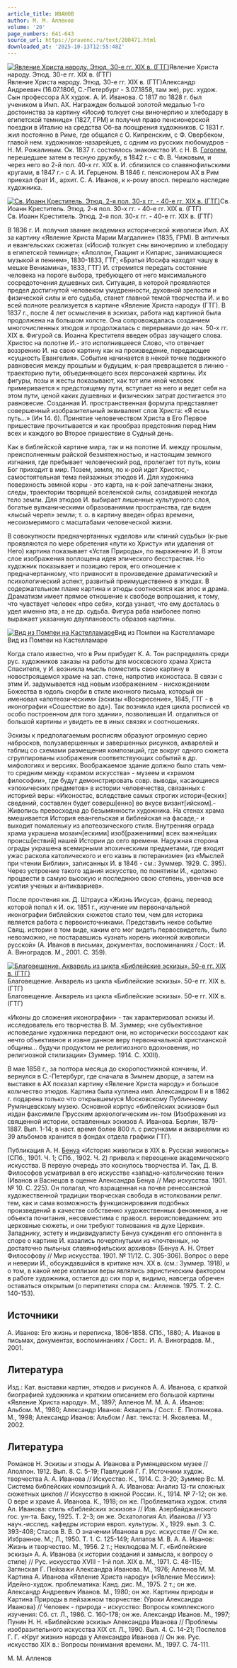 ```yaml
---
article_title: ИВАНОВ
author: М. М. Алленов
volume: '20'
page_numbers: 641-643
source_url: https://pravenc.ru/text/200471.html
downloaded_at: '2025-10-13T12:55:48Z'
---
```


[![Явление Христа народу. Этюд. 30-е гг. XIX в. (ГТГ)](https://pravenc.ru/data/720/503/1234/i200.jpg "Кликните для увеличения картинки")](https://pravenc.ru/data/720/503/1234/i400.jpg)Явление Христа народу. Этюд. 30-е гг. XIX в. (ГТГ)  
Явление Христа народу. Этюд. 30-е гг. XIX в. (ГТГ)Александр Андреевич (16.07.1806, С.-Петербург - 3.07.1858, там же), рус. худож. Сын профессора АХ худож. А. И. Иванова. С 1817 по 1828 г. был учеником в Имп. АХ. Награжден большой золотой медалью 1-го достоинства за картину «Иосиф толкует сны виночерпию и хлебодару в египетской темнице» (1827, ГРМ) и получил право пенсионерской поездки в Италию на средства Об-ва поощрения художников. С 1831 г. жил постоянно в Риме, где общался с О. Кипренским, с Ф. Овербеком, главой нем. художников-назарейцев, с одним из русских любомудров - Н. М. Рожалиным. Ок. 1837 г. состоялось знакомство И. с Н. В. [Гоголем](https://pravenc.ru/text/Гоголем.html), перешедшее затем в тесную дружбу, в 1842 г.- с Ф. В. Чижовым, и через него во 2-й пол. 40-х гг. XIX в. И. сблизился со славянофильскими кругами, в 1847 г.- с А. И. Герценом. В 1846 г. пенсионером АХ в Рим приехал брат И., архит. С. А. Иванов, к к-рому впосл. перешло наследие художника.

[![Св. Иоанн Креститель. Этюд. 2-я пол. 30-х гг. - 40-е гг. XIX в. (ГТГ)](https://pravenc.ru/data/157/504/1234/i200.jpg "Кликните для увеличения картинки")](https://pravenc.ru/data/157/504/1234/i400.jpg)Св. Иоанн Креститель. Этюд. 2-я пол. 30-х гг. - 40-е гг. XIX в. (ГТГ)  
Св. Иоанн Креститель. Этюд. 2-я пол. 30-х гг. - 40-е гг. XIX в. (ГТГ)

В 1836 г. И. получил звание академика исторической живописи Имп. АХ за картину «Явление Христа Марии Магдалине» (1835, ГРМ). В античных и евангельских сюжетах («Иосиф толкует сны виночерпию и хлебодару в египетской темнице»; «Аполлон, Гиацинт и Кипарис, занимающиеся музыкой и пением», 1830-1833, ГТГ; «Братья Иосифа находят чашу в мешке Вениамина», 1833, ГТГ) И. стремится передать состояние человека на пороге выбора, требующего от него максимального сосредоточения душевных сил. Ситуация, в которой проявляются предел достигнутой человеком умудренности, духовной зрелости и физической силы и его судьба, станет главной темой творчества И. и во всей полноте реализуется в картине «Явление Христа народу» (ГТГ). В 1837 г., после 4 лет осмысления в эскизах, работа над картиной была продолжена на большом холсте. Она сопровождалась созданием многочисленных этюдов и продолжалась с перерывами до нач. 50-х гг. XIX в. Фигурой св. Иоанна Крестителя введен образ звучащего слова. Христос на полотне И.- это исполнившееся Слово, что отвечает воззрению И. на свою картину как на произведение, передающее «сущность Евангелия». Событие начинается в некой точке подвижного равновесия между прошлым и будущим, к-рая превращается в линию - траекторию пути, объединяющего всех персонажей картины. Их фигуры, позы и жесты показывают, как тот или иной человек примеривается к предстоящему пути, вступает на него и ведет себя на этом пути, ценой каких душевных и физических затрат достигается это равновесие. Созданная И. пространственная формула представляет совершенный изобразительный эквивалент слов Христа: «Я есмь путь...» (Ин 14. 6). Принятие человечеством Христа в Его Первое пришествие прочитывается и как прообраз предстояния перед Ним всех и каждого во Второе пришествие в Судный день.

Как в библейской картине мира, так и на полотне И. между прошлым, преисполненным райской безмятежностью, и настоящим земного изгнания, где пребывает человеческий род, пролегает тот путь, коим Бог приходит в мир. Позем, земля, по к-рой идет Христос,- самостоятельная тема пейзажных этюдов И. Для художника поверхность земной коры - это карта, на к-рой запечатлены знаки, следы, траектории творящей вселенской силы, созидавшей некогда тело земли. Для этюдов И. выбирает лишенные культурного слоя, богатые вулканическими образованиями пространства, где виден «лысый череп» земли; т. о. в картину введен образ времени, несоизмеримого с масштабами человеческой жизни.

В совокупности предначертанных «уделов» или «линий судьбы» (к-рые проявляются по мере обретения «пути ко Христу» или удаления от Него) картина показывает «Устав Природы», по выражению И. В этом слое изображения воплощена идея эпического бесстрастия. Но художник показывает и позицию героя, его отношение к предначертанному, что привносит в произведение драматический и психологический аспект, развитый преимущественно в этюдах. В содержательном плане картина и этюды соотносятся как эпос и драма. Драматизм имеет прямое отношение к свободе вопрошания, к тому, что чувствует человек «про себя», когда узнает, что ему досталась в удел именно эта, а не др. судьба. Фигура раба наиболее полно выражает указанную двуплановость образов картины.

[![Вид из Помпеи на Кастелламаре](https://pravenc.ru/data/147/504/1234/i200.jpg "Кликните для увеличения картинки")](https://pravenc.ru/data/147/504/1234/i400.jpg)Вид из Помпеи на Кастелламаре  
Вид из Помпеи на Кастелламаре

Когда стало известно, что в Рим прибудет К. А. Тон распределять среди рус. художников заказы на работы для московского храма Христа Спасителя, у И. возникла мысль поместить свою картину в новостроящемся храме на зап. стене, напротив иконостаса. В связи с этим И. задумывается над новым изображением - нисхождением Божества в юдоль скорби в стиле иконного письма, который он именовал «апотеозическим» (эскизы «Воскресение», 1845, ГТГ - в иконографии «Сошествие во ад»). Так возникла идея цикла росписей «в особо построенном для того здании», позволившая И. отдалиться от большой картины и увидеть ее в иных связях и соотношениях.

Эскизы к предполагаемым росписям образуют огромную серию набросков, полузавершенных и завершенных рисунков, акварелей и таблиц со схемами размещения композиций, где вокруг одного сюжета сгруппированы изображения соответствующих событий в др. мифологиях и версиях. Воображаемое здание должно было стать чем-то средним между «храмом искусства» - музеем и «храмом философии», где будут демонстрировать совр. выводы, касающиеся «эпохических предметов» в истории человечества, связанных с историей веры: «Иконостас, вследствие самых строгих историч[еских] сведений, составлен будет соверш[енно] во вкусе визант[ийском].- Живопись превосходна до безымянности художника. На стенах храма вмешивается История евангельская и библейская на фасаде,- и выходит помаленьку из апотеозического стиля. Внутренняя ограда храма украшена мозаич[ескими] изоб[ражениями] всех важнейших происш[ествий] нашей Истории до сего времени. Наружная сторона ограды украшена всемирными эпохическими предметами, где входит ужас раскола католического и его казнь в лютеранизме» (из «Мыслей при чтении Библии», записанных И. в 1846 - см.: Зуммер. 1929. С. 395). Через устроение такого здания искусство, по понятиям И., «должно процвести в самую высокую и последнюю свою степень, увенчав все усилия ученых и антиквариев».

После прочтения кн. Д. Штрауса «Жизнь Иисуса», франц. перевод которой попал к И. ок. 1851 г., изучение им первоначальной иконографии библейских сюжетов стало тем, чем для историка является работа с первоисточниками. Представить некое событие Свящ. истории в том виде, каким его мог видеть первосвидетель, было невозможно, не постаравшись «узнать корень иконной живописи русской» (А. Иванов в письмах, документах, воспоминаниях / Сост.: И. А. Виноградов. М., 2001. С. 359).

[![Благовещение. Акварель из цикла «Библейские эскизы». 50-е гг. XIX в. (ГТГ)](https://pravenc.ru/data/154/504/1234/i200.jpg "Кликните для увеличения картинки")](https://pravenc.ru/data/154/504/1234/i400.jpg)Благовещение. Акварель из цикла «Библейские эскизы». 50-е гг. XIX в. (ГТГ)  
Благовещение. Акварель из цикла «Библейские эскизы». 50-е гг. XIX в. (ГТГ)

«Иконы до сложения иконографии» - так характеризовал эскизы И. исследователь его творчества В. М. Зуммер; «не субъективное исповедание художника передают они, но исторически воссоздают как нечто объективное и извне данное веру первоначальной христианской общины... будучи продуктом не религиозного вдохновения, но религиозной стилизации» (Зуммер. 1914. С. XXIII).

В мае 1858 г., за полтора месяца до скоропостижной кончины, И. вернулся в С.-Петербург, где сначала в Зимнем дворце, а затем на выставке в АХ показал картину «Явление Христа народу» и большое количество этюдов. Картина была куплена имп. Александром II и в 1862 г. подарена только что открывшемуся Московскому Публичному Румянцевскому музею. Основной корпус «библейских эскизов» был издан факсимиле Прусским археологическим ин-том (Изображения из священной истории, оставленных эскизов А. Иванова. Берлин, 1879-1887. Вып. 1-14; в наст. время более 800 л. с рисунками и акварелями из 39 альбомов хранится в фондах отдела графики ГТГ).

Публикация А. Н. [Бенуа](https://pravenc.ru/text/Бенуа.html) «История живописи в XIX в. Русская живопись» (СПб., 1901. Ч. 1; СПб., 1902. Ч. 2) привела к переоценке академического искусства. В первую очередь это коснулось творчества И. Так, Д. В. Философов усматривал в его искусстве «западно-католические тени» (Иванов и Васнецов в оценке Александра Бенуа // Мир искусства. 1901. № 10. С. 225). Он полагал, что взращенная на почве ренессансной художественной традиции творческая свобода в истолковании религ. тем, как и сама возможность функционирования подобных произведений в качестве собственно художественных феноменов, а не объекта почитания, несовместима с правосл. вероисповеданием: это церковные сюжеты, и они требуют толкования «в духе Церкви». Западнику, эстету и индивидуалисту Бенуа суждения его оппонента в споре о картине И. казались почерпнутыми из «почтенных, но достаточно пыльных славянофильских архивов» (Бенуа А. Н. Ответ Философову // Мир искусства. 1901. № 11/12. С. 305-306). Вопрос о вере и неверии И., обсуждавшийся в критике нач. ХХ в. (см.: Зуммер. 1918), и о том, в какой мере коллизии веры являлись эвристическим фактором в работе художника, остается до сих пор и, видимо, навсегда обречен оставаться открытым (о перипетиях спора см.: Алленов. 1975. Т. 2. С. 140-153).

## Источники

А. Иванов: Его жизнь и переписка, 1806-1858. СПб., 1880; А. Иванов в письмах, документах, воспоминаниях / Сост.: И. А. Виноградов. М., 2001.

## Литература

Изд.: Кат. выставки картин, этюдов и рисунков А. А. Иванова, с краткой биографией художника и кратким описанием его большой картины «Явление Христа народу». М., 1897; 
Алленов М. М. А. А. Иванов: Альбом. М., 1980; Александр Иванов: Акварель / Сост.: Е. Плотникова. М., 1998; 
Александр Иванов: Альбом / Авт. текста: Н. Яковлева. М., 2002.

## Литература

Романов Н. Эскизы и этюды А. Иванова в Румянцевском музее // Аполлон. 1912. Вып. 8. С. 5-19; Павлуцкий Г. Г. Источники худож. творчества А. А. Иванова // Искусство. К., 1914. С. 3-20; Зуммер Вс. М. Система библейских композиций А. А. Иванова: Анализ 13-ти сложных сюжетных циклов // Искусство в южной России. К., 1914. № 7-12; он же. О вере и храме А. Иванова. К., 1918; он же. Проблематика худож. стиля Ал. Иванова: стиль «библейских эскизов» // Изв. Азербайджанского гос. ун-та. Баку, 1925. Т. 2-3; он же. Эсхатология Ал. Иванова // УЗ науч.-исслед. кафедры истории европ. культуры. Х., 1929. вып. 3. С. 393-408; Стасов В. В. О значении Иванова в рус. искусстве // Он же. Избранное. М.; Л., 1950. Т. 1. С. 125-149; Алпатов М. В. А. А. Иванов: Жизнь и творчество. М., 1956. 2 т.; Неклюдова М. Г. «Библейские эскизы» А. А. Иванова (к истории создания и замысла, к вопросу о стиле) // Рус. искусство XVIII - 1-й пол. XIX в. М., 1971. С. 48-115; Загянская Г. Пейзажи Александра Иванова. М., 1976; Алленов М. М. Картина А. Иванова «Явление Христа народу» («Явление Мессии»): Идейно-худож. проблематика: Канд. дис. М., 1975. 2 т.; он же. Александр Андреевич Иванов. М., 1980; он же. Картины природы и Картина Природы в пейзажном творчестве: (Уроки Александра Иванова) // Человек - природа - искусство: Вопросы комплексного изучения: Сб. ст. Л., 1986. С. 160-178; он же. Александр Иванов. М., 1997; Пунин Н. Н. «Библейские эскизы» Александра Иванова // Проблемы изобразительного искусства XIX ст. Л., 1990. Вып. 4. С. 14-21; Поспелов Г. Г. «Круг жизни» народа у Александра Иванова // Он же. Рус. искусство XIX в.: Вопросы понимания времени. М., 1997. С. 74-111.

М. М. Алленов
